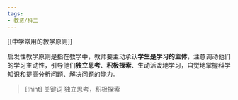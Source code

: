 ```yaml
---
tags:
- 教资/科二
---
```


[[中学常用的教学原则]]

启发性教学原则是指在教学中，教师要主动承认**学生是学习的主体**，注意调动他们的学习主动性，引导他们**独立思考**、**积极探索**、生动活泼地学习，自觉地掌握科学知识和提高分析问题、解决问题的能力。

>[!hint] 关键词
>独立思考，积极探索